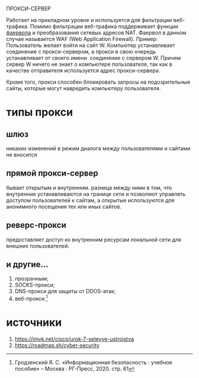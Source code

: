 ПРОКСИ-СЕРВЕР

Работает на прикладном уровне и используется для фильтрации веб-трафика. Помимо фильтрации веб-трафика поддерживает функции [фаервола](firewall.md) и преобразования сетевых адресов NAT. Фаервол в данном случае называется WAF (Web Application Firewall).
Пример:
	Пользователь желает войти на сайт W. Компьютер устанавливает соединение с прокси-сервером, а прокси в свою очередь устанавливает от своего имени  соединение с сервером W. Причем сервер W ничего не знает о компьютере пользователя, так как в качестве отправителя используется адрес прокси-сервера.

Кроме того, прокси способен блокировать запросы на подозрительные сайты, которые могут навредить компьютеру пользователя.
# типы прокси
## шлюз
никаких изменений в режим диалога между пользователями и сайтами не вносится
## прямой прокси-сервер
бывает открытым и внутренним. разница между ними в том, что внутренние устанавливаются на границе сети и позволяют управлять доступом пользователей к сайтам, а открытые используются для анонимного посещения тех или иных сайтов.
## реверс-прокси
предоставляет доступ ко внутренним ресурсам локальной сети для внешних пользователей.
## и другие...
1. прозрачным;
2. SOCKS-прокси;
3. DNS-прокси для защиты от DDOS-атак;
4. веб-прокси.[^3]
# источники
1. https://imvk.net/cisco/urok-7-setevye-ustrojstva
2. https://roadmap.sh/cyber-security

[^3]: Гродзенский Я. С. «Информационная безопасность : учебное пособие» – Москва : РГ-Пресс, 2020. стр. 61